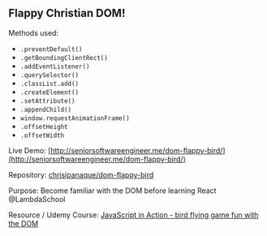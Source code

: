 ## Flappy Christian DOM!

Methods used:
- `.preventDefault()`
- `.getBoundingClientRect()`
- `.addEventListener()`
- `.querySelector()`
- `.classList.add()`
- `.createElement()`
- `.setAttribute()`
- `.appendChild()`
- `window.requestAnimationFrame()`
- `.offsetHeight`
- `.offsetWidth`

Live Demo: [http://seniorsoftwareengineer.me/dom-flappy-bird/](http://seniorsoftwareengineer.me/dom-flappy-bird/)

Repository: [chrisipanaque/dom-flappy-bird](https://github.com/chrisipanaque/dom-flappy-bird)

Purpose: Become familiar with the DOM before learning React @LambdaSchool

Resource / Udemy Course: [JavaScript in Action - bird flying game fun with the DOM](https://www.udemy.com/learn-javascript-game-course/l)